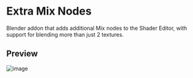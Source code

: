 # Extra Mix Nodes
Blender addon that adds additional Mix nodes to the Shader Editor, with support for blending more than just 2 textures.

## Preview
![image](https://github.com/theanine3D/extra-mix-nodes/assets/88953117/c1d402dc-02bf-4798-82ea-ee3d5d51b2f7)
